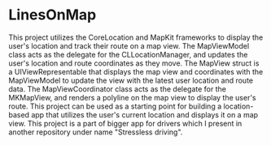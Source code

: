 # LinesOnMap
This project utilizes the CoreLocation and MapKit frameworks to display the user's location and track their route on a map view. The MapViewModel class acts as the delegate for the CLLocationManager, and updates the user's location and route coordinates as they move. The MapView struct is a UIViewRepresentable that displays the map view and coordinates with the MapViewModel to update the view with the latest user location and route data. The MapViewCoordinator class acts as the delegate for the MKMapView, and renders a polyline on the map view to display the user's route. This project can be used as a starting point for building a location-based app that utilizes the user's current location and displays it on a map view.
This project is a part of bigger app for drivers which I present in another repository under name "Stressless driving".
